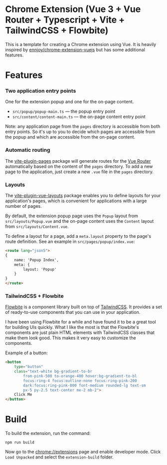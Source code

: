 # Chrome Extension (Vue 3 + Vue Router + Typescript + Vite + TailwindCSS + Flowbite)

This is a template for creating a Chrome extension using Vue. It is heavily inspired by [ennjoy/chrome-extension-vuejs](https://github.com/ennjoy/chrome-extension-vuejs) but has some additional features.

# Features

### Two application entry points

One for the extension popup and one for the on-page content.

- `src/popup/popup-main.ts` &mdash; the popup entry point
- `src/content/content-main.ts` &mdash; the on-page content entry point

Note: any application page from the `pages` directory is accessible from both entry points. So it's up to you to decide which pages are accessible from the popup and which are accessible from the on-page content.

### Automatic routing

The [vite-plugin-pages](https://github.com/hannoeru/vite-plugin-pages) package will generate routes for the [Vue Router](https://router.vuejs.org/) automatically based on the content of the `pages` directory. To add a new page to the application, just create a new `.vue` file in the `pages` directory.

### Layouts

The [vite-plugin-vue-layouts](https://github.com/johncampionjr/vite-plugin-vue-layouts) package enables you to define layouts for your application's pages, which is convenient for applications with a large number of pages.

By default, the extension popup page uses the `Popup` layout from `src/layouts/Popup.vue` and the on-page content uses the `Content` layout from `src/layouts/Content.vue`.

To define a layout for a page, add a `meta.layout` property to the page's route definition. See an example in `src/pages/popup/index.vue`:

```HTML
<route lang="json5">
{
    name: 'Popup Index',
    meta: {
        layout: 'Popup'
    }
}
</route>
```

### TailwindCSS + Flowbite

[Flowbite](https://flowbite.com/) is a component library built on top of [TailwindCSS](https://tailwindcss.com/). It provides a set of ready-to-use components that you can use in your application.

I have been using Flowbite for a while and have found it to be a great tool for building UIs quickly. What I like the most is that the Flowbite's components are just plain HTML elements with TailwindCSS classes that make them look good. This makes it very easy to customize the components.

Example of a button:

```HTML
<button 
    type="button"
    class="text-white bg-gradient-to-br 
        from-pink-500 to-orange-400 hover:bg-gradient-to-bl 
        focus:ring-4 focus:outline-none focus:ring-pink-200 
        dark:focus:ring-pink-800 font-medium rounded-lg text-sm 
        px-5 py-2.5 text-center me-2 mb-2">
    Click Me
</button>
```


# Build

To build the extension, run the command:

```shell
npm run build
```

Now go to the [chrome://extensions](chrome://extensions) page and enable developer mode. Click `Load Unpacked` and select the `extension-build` folder.


